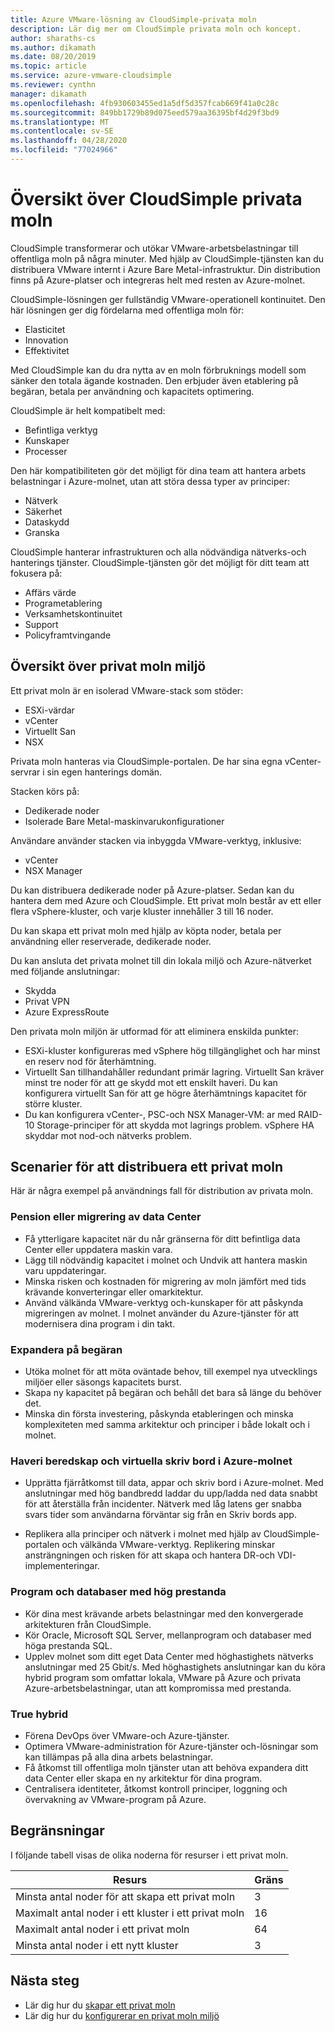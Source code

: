 ```yaml
---
title: Azure VMware-lösning av CloudSimple-privata moln
description: Lär dig mer om CloudSimple privata moln och koncept.
author: sharaths-cs
ms.author: dikamath
ms.date: 08/20/2019
ms.topic: article
ms.service: azure-vmware-cloudsimple
ms.reviewer: cynthn
manager: dikamath
ms.openlocfilehash: 4fb930603455ed1a5df5d357fcab669f41a0c28c
ms.sourcegitcommit: 849bb1729b89d075eed579aa36395bf4d29f3bd9
ms.translationtype: MT
ms.contentlocale: sv-SE
ms.lasthandoff: 04/28/2020
ms.locfileid: "77024966"
---
```

# <a name="cloudsimple-private-cloud-overview"></a>Översikt över CloudSimple privata moln

CloudSimple transformerar och utökar VMware-arbetsbelastningar till offentliga moln på några minuter. Med hjälp av CloudSimple-tjänsten kan du distribuera VMware internt i Azure Bare Metal-infrastruktur. Din distribution finns på Azure-platser och integreras helt med resten av Azure-molnet.

CloudSimple-lösningen ger fullständig VMware-operationell kontinuitet. Den här lösningen ger dig fördelarna med offentliga moln för:

* Elasticitet
* Innovation
* Effektivitet

Med CloudSimple kan du dra nytta av en moln förbruknings modell som sänker den totala ägande kostnaden. Den erbjuder även etablering på begäran, betala per användning och kapacitets optimering.

CloudSimple är helt kompatibelt med:

* Befintliga verktyg
* Kunskaper
* Processer

Den här kompatibiliteten gör det möjligt för dina team att hantera arbets belastningar i Azure-molnet, utan att störa dessa typer av principer:

* Nätverk
* Säkerhet  
* Dataskydd  
* Granska

CloudSimple hanterar infrastrukturen och alla nödvändiga nätverks-och hanterings tjänster. CloudSimple-tjänsten gör det möjligt för ditt team att fokusera på:

* Affärs värde
* Programetablering
* Verksamhetskontinuitet
* Support
* Policyframtvingande

## <a name="private-cloud-environment-overview"></a>Översikt över privat moln miljö

Ett privat moln är en isolerad VMware-stack som stöder:

* ESXi-värdar
* vCenter
* Virtuellt San
* NSX

Privata moln hanteras via CloudSimple-portalen. De har sina egna vCenter-servrar i sin egen hanterings domän.

Stacken körs på:

* Dedikerade noder
* Isolerade Bare Metal-maskinvarukonfigurationer

Användare använder stacken via inbyggda VMware-verktyg, inklusive:

* vCenter
* NSX Manager

Du kan distribuera dedikerade noder på Azure-platser. Sedan kan du hantera dem med Azure och CloudSimple. Ett privat moln består av ett eller flera vSphere-kluster, och varje kluster innehåller 3 till 16 noder.

Du kan skapa ett privat moln med hjälp av köpta noder, betala per användning eller reserverade, dedikerade noder.

Du kan ansluta det privata molnet till din lokala miljö och Azure-nätverket med följande anslutningar:

* Skydda
* Privat VPN
* Azure ExpressRoute

Den privata moln miljön är utformad för att eliminera enskilda punkter:

* ESXi-kluster konfigureras med vSphere hög tillgänglighet och har minst en reserv nod för återhämtning.
* Virtuellt San tillhandahåller redundant primär lagring. Virtuellt San kräver minst tre noder för att ge skydd mot ett enskilt haveri. Du kan konfigurera virtuellt San för att ge högre återhämtnings kapacitet för större kluster.
* Du kan konfigurera vCenter-, PSC-och NSX Manager-VM: ar med RAID-10 Storage-principer för att skydda mot lagrings problem. vSphere HA skyddar mot nod-och nätverks problem.

## <a name="scenarios-for-deploying-a-private-cloud"></a>Scenarier för att distribuera ett privat moln

Här är några exempel på användnings fall för distribution av privata moln.

### <a name="data-center-retirement-or-migration"></a>Pension eller migrering av data Center

* Få ytterligare kapacitet när du når gränserna för ditt befintliga data Center eller uppdatera maskin vara.
* Lägg till nödvändig kapacitet i molnet och Undvik att hantera maskin varu uppdateringar.
* Minska risken och kostnaden för migrering av moln jämfört med tids krävande konverteringar eller omarkitektur.
* Använd välkända VMware-verktyg och-kunskaper för att påskynda migreringen av molnet. I molnet använder du Azure-tjänster för att modernisera dina program i din takt.

### <a name="expand-on-demand"></a>Expandera på begäran

* Utöka molnet för att möta oväntade behov, till exempel nya utvecklings miljöer eller säsongs kapacitets burst.
* Skapa ny kapacitet på begäran och behåll det bara så länge du behöver det.
* Minska din första investering, påskynda etableringen och minska komplexiteten med samma arkitektur och principer i både lokalt och i molnet.

### <a name="disaster-recovery-and-virtual-desktops-in-the-azure-cloud"></a>Haveri beredskap och virtuella skriv bord i Azure-molnet

* Upprätta fjärråtkomst till data, appar och skriv bord i Azure-molnet. Med anslutningar med hög bandbredd laddar du upp/ladda ned data snabbt för att återställa från incidenter. Nätverk med låg latens ger snabba svars tider som användarna förväntar sig från en Skriv bords app.

* Replikera alla principer och nätverk i molnet med hjälp av CloudSimple-portalen och välkända VMware-verktyg. Replikering minskar ansträngningen och risken för att skapa och hantera DR-och VDI-implementeringar.

### <a name="high-performance-applications-and-databases"></a>Program och databaser med hög prestanda

* Kör dina mest krävande arbets belastningar med den konvergerade arkitekturen från CloudSimple.
* Kör Oracle, Microsoft SQL Server, mellanprogram och databaser med höga prestanda SQL.
* Upplev molnet som ditt eget Data Center med höghastighets nätverks anslutningar med 25 Gbit/s. Med höghastighets anslutningar kan du köra hybrid program som omfattar lokala, VMware på Azure och privata Azure-arbetsbelastningar, utan att kompromissa med prestanda.

### <a name="true-hybrid"></a>True hybrid

* Förena DevOps över VMware-och Azure-tjänster.
* Optimera VMware-administration för Azure-tjänster och-lösningar som kan tillämpas på alla dina arbets belastningar.
* Få åtkomst till offentliga moln tjänster utan att behöva expandera ditt data Center eller skapa en ny arkitektur för dina program.
* Centralisera identiteter, åtkomst kontroll principer, loggning och övervakning av VMware-program på Azure.

## <a name="limits"></a>Begränsningar

I följande tabell visas de olika noderna för resurser i ett privat moln.

| Resurs | Gräns |
|----------|-------|
| Minsta antal noder för att skapa ett privat moln | 3 |
| Maximalt antal noder i ett kluster i ett privat moln | 16 |
| Maximalt antal noder i ett privat moln | 64 |
| Minsta antal noder i ett nytt kluster | 3 |

## <a name="next-steps"></a>Nästa steg

* Lär dig hur du [skapar ett privat moln](create-private-cloud.md)
* Lär dig hur du [konfigurerar en privat moln miljö](quickstart-create-private-cloud.md)
